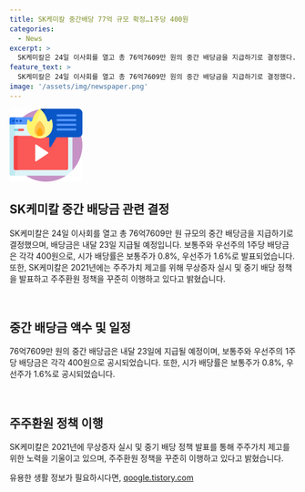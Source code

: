 ```yaml
---
title: SK케미칼 중간배당 77억 규모 확정…1주당 400원
categories:
  - News
excerpt: >
  SK케미칼은 24일 이사회를 열고 총 76억7609만 원의 중간 배당금을 지급하기로 결정했다. 배당금은 내달 23일 지급될 예정이며, 보통주와 우선주 1주당 각각 400원이다. 이에 따라 시가 배당률은 보통주 0.8%, 우선주 1.6%이다. 이러한 결정은 지난 2021년 주주가치 제고를 위해 무상증자 실시하고 중기 배당 정책을 발표한 것에 대한 지속적인 주주환원 정책을 시행한 결과이다. SK케미칼은 이를 통해 투자자들에게 긍정적인 메시지를 전달하고 있다.
feature_text: >
  SK케미칼은 24일 이사회를 열고 총 76억7609만 원의 중간 배당금을 지급하기로 결정했다. 배당금은 내달 23일 지급될 예정이며, 보통주와 우선주 1주당 각각 400원이다. 이에 따라 시가 배당률은 보통주 0.8%, 우선주 1.6%이다. 이러한 결정은 지난 2021년 주주가치 제고를 위해 무상증자 실시하고 중기 배당 정책을 발표한 것에 대한 지속적인 주주환원 정책을 시행한 결과이다. SK케미칼은 이를 통해 투자자들에게 긍정적인 메시지를 전달하고 있다.
image: '/assets/img/newspaper.png'
---
```


<p><img src="/assets/img/news.png" alt="rentncar 속보" /></p>

<h2 data-ke-size="size26">SK케미칼 중간 배당금 관련 결정</h2>

<p>SK케미칼은 24일 이사회를 열고 총 76억7609만 원 규모의 중간 배당금을 지급하기로 결정했으며, 배당금은 내달 23일 지급될 예정입니다. 보통주와 우선주의 1주당 배당금은 각각 400원으로, 시가 배당률은 보통주가 0.8%, 우선주가 1.6%로 발표되었습니다. 또한, SK케미칼은 2021년에는 주주가치 제고를 위해 무상증자 실시 및 중기 배당 정책을 발표하고 주주환원 정책을 꾸준히 이행하고 있다고 밝혔습니다.</p>

<p data-ke-size="size16">&nbsp;</p>

<h2 data-ke-size="size26">중간 배당금 액수 및 일정</h2>

<p>76억7609만 원의 중간 배당금은 내달 23일에 지급될 예정이며, 보통주와 우선주의 1주당 배당금은 각각 400원으로 공시되었습니다. 또한, 시가 배당률은 보통주가 0.8%, 우선주가 1.6%로 공시되었습니다.</p>

<p data-ke-size="size16">&nbsp;</p>

<h2 data-ke-size="size26">주주환원 정책 이행</h2>

<p>SK케미칼은 2021년에 무상증자 실시 및 중기 배당 정책 발표를 통해 주주가치 제고를 위한 노력을 기울이고 있으며, 주주환원 정책을 꾸준히 이행하고 있다고 밝혔습니다.</p>
유용한 생활 정보가 필요하시다면, <a href="https://qoogle.tistory.com" rel="dofollow">qoogle.tistory.com</a>


